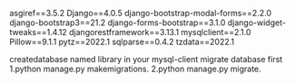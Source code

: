 asgiref==3.5.2
Django==4.0.5
django-bootstrap-modal-forms==2.2.0
django-bootstrap3==21.2
django-forms-bootstrap==3.1.0
django-widget-tweaks==1.4.12
djangorestframework==3.13.1
mysqlclient==2.1.0
Pillow==9.1.1
pytz==2022.1
sqlparse==0.4.2
tzdata==2022.1

createdatabase named library in your mysql-client 
migrate database first 
1.python manage.py makemigrations.
2.python manage.py migrate.


